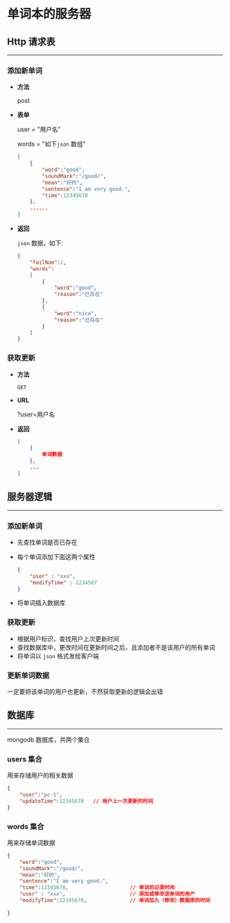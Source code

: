 # 单词本的服务器



## Http 请求表

---

### 添加新单词

* **方法**

    post

* **表单**

    user = "用户名"

    words  =  "如下`json` 数组"

    ```json
    [
        {
            "word":"good",
        	"soundMark":"/good/",
            "mean":"好的",
            "sentence":"I am very good.",
            "time":12345678
        },
        ......
    ]
    ```

    

* **返回**

    `json` 数据，如下:

    ```json
    {
        "failNum":2,
        "words":
        [
            {
                "word":"good",
                "reason":"已存在"
            },
            {
                "word":"nice",
                "reason":"已存在"
            }
        ]
    }
    ```



### 获取更新

* **方法**

    `GET`

* **URL**

    ?user=用户名

* **返回**

    ```json
    [
        {
            单词数据
        },
        ...
    ]
    ```

    



## 服务器逻辑

---

### 添加新单词

* 先查找单词是否已存在

* 每个单词添加下面这两个属性

    ```json
    {
        "user" : "xxx",
        "modifyTime" : 1234567
    }
    ```

* 将单词插入数据库



### 获取更新

* 根据用户标识，查找用户上次更新时间
* 查找数据库中，更改时间在更新时间之后，且添加者不是该用户的所有单词
* 将单词以 `json` 格式发给客户端



### 更新单词数据

一定要把该单词的用户也更新，不然获取更新的逻辑会出错



## 数据库

---

mongodb 数据库，共两个集合

### users 集合

用来存储用户的相关数据

```json
{
    "user":"pc-1",
    "updateTime":12345678	// 用户上一次更新的时间
}
```



### words 集合

用来存储单词数据

```json
{
    "word":"good",
    "soundMark":"/good/",
    "mean":"好的",
    "sentence":"I am very good.",
    "time":12345678,					// 单词的记录时间
    "user" : "xxx",						// 添加或修改该单词的用户
    "modifyTime":12345678,				// 单词加入（修改）数据库的时间
    
}
```



​    